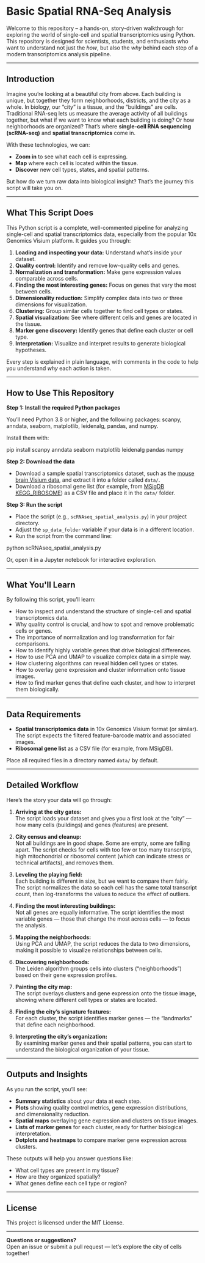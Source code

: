 # Basic Spatial RNA-Seq Analysis

Welcome to this repository – a hands-on, story-driven walkthrough for exploring the world of single-cell and spatial transcriptomics using Python. This repository is designed for scientists, students, and enthusiasts who want to understand not just the *how*, but also the *why* behind each step of a modern transcriptomics analysis pipeline.

---
## Introduction

Imagine you’re looking at a beautiful city from above. Each building is unique, but together they form neighborhoods, districts, and the city as a whole. In biology, our “city” is a tissue, and the “buildings” are cells. Traditional RNA-seq lets us measure the average activity of all buildings together, but what if we want to know what each building is doing? Or how neighborhoods are organized? That’s where **single-cell RNA sequencing (scRNA-seq)** and **spatial transcriptomics** come in.

With these technologies, we can:
- **Zoom in** to see what each cell is expressing.
- **Map** where each cell is located within the tissue.
- **Discover** new cell types, states, and spatial patterns.

But how do we turn raw data into biological insight? That’s the journey this script will take you on.

---

## What This Script Does

This Python script is a complete, well-commented pipeline for analyzing single-cell and spatial transcriptomics data, especially from the popular 10x Genomics Visium platform. It guides you through:

1. **Loading and inspecting your data:** Understand what’s inside your dataset.
2. **Quality control:** Identify and remove low-quality cells and genes.
3. **Normalization and transformation:** Make gene expression values comparable across cells.
4. **Finding the most interesting genes:** Focus on genes that vary the most between cells.
5. **Dimensionality reduction:** Simplify complex data into two or three dimensions for visualization.
6. **Clustering:** Group similar cells together to find cell types or states.
7. **Spatial visualization:** See where different cells and genes are located in the tissue.
8. **Marker gene discovery:** Identify genes that define each cluster or cell type.
9. **Interpretation:** Visualize and interpret results to generate biological hypotheses.

Every step is explained in plain language, with comments in the code to help you understand *why* each action is taken.

---

## How to Use This Repository

**Step 1: Install the required Python packages**

You’ll need Python 3.8 or higher, and the following packages: scanpy, anndata, seaborn, matplotlib, leidenalg, pandas, and numpy.

Install them with:

pip install scanpy anndata seaborn matplotlib leidenalg pandas numpy

**Step 2: Download the data**

- Download a sample spatial transcriptomics dataset, such as the [mouse brain Visium data](https://cell2location.cog.sanger.ac.uk/tutorial/mouse_brain_visium_wo_cloupe_data.zip), and extract it into a folder called `data/`.
- Download a ribosomal gene list (for example, from [MSigDB KEGG_RIBOSOME](https://www.gsea-msigdb.org/gsea/msigdb/cards/KEGG_RIBOSOME.html)) as a CSV file and place it in the `data/` folder.

**Step 3: Run the script**

- Place the script (e.g., `scRNAseq_spatial_analysis.py`) in your project directory.
- Adjust the `sp_data_folder` variable if your data is in a different location.
- Run the script from the command line:

python scRNAseq_spatial_analysis.py

Or, open it in a Jupyter notebook for interactive exploration.

---

## What You'll Learn

By following this script, you’ll learn:

- How to inspect and understand the structure of single-cell and spatial transcriptomics data.
- Why quality control is crucial, and how to spot and remove problematic cells or genes.
- The importance of normalization and log transformation for fair comparisons.
- How to identify highly variable genes that drive biological differences.
- How to use PCA and UMAP to visualize complex data in a simple way.
- How clustering algorithms can reveal hidden cell types or states.
- How to overlay gene expression and cluster information onto tissue images.
- How to find marker genes that define each cluster, and how to interpret them biologically.

---

## Data Requirements

- **Spatial transcriptomics data** in 10x Genomics Visium format (or similar). The script expects the filtered feature-barcode matrix and associated images.
- **Ribosomal gene list** as a CSV file (for example, from MSigDB).

Place all required files in a directory named `data/` by default.

---

## Detailed Workflow

Here’s the story your data will go through:

1. **Arriving at the city gates:**  
   The script loads your dataset and gives you a first look at the “city” — how many cells (buildings) and genes (features) are present.

2. **City census and cleanup:**  
   Not all buildings are in good shape. Some are empty, some are falling apart. The script checks for cells with too few or too many transcripts, high mitochondrial or ribosomal content (which can indicate stress or technical artifacts), and removes them.

3. **Leveling the playing field:**  
   Each building is different in size, but we want to compare them fairly. The script normalizes the data so each cell has the same total transcript count, then log-transforms the values to reduce the effect of outliers.

4. **Finding the most interesting buildings:**  
   Not all genes are equally informative. The script identifies the most variable genes — those that change the most across cells — to focus the analysis.

5. **Mapping the neighborhoods:**  
   Using PCA and UMAP, the script reduces the data to two dimensions, making it possible to visualize relationships between cells.

6. **Discovering neighborhoods:**  
   The Leiden algorithm groups cells into clusters (“neighborhoods”) based on their gene expression profiles.

7. **Painting the city map:**  
   The script overlays clusters and gene expression onto the tissue image, showing where different cell types or states are located.

8. **Finding the city’s signature features:**  
   For each cluster, the script identifies marker genes — the “landmarks” that define each neighborhood.

9. **Interpreting the city’s organization:**  
   By examining marker genes and their spatial patterns, you can start to understand the biological organization of your tissue.

---

## Outputs and Insights

As you run the script, you’ll see:

- **Summary statistics** about your data at each step.
- **Plots** showing quality control metrics, gene expression distributions, and dimensionality reduction.
- **Spatial maps** overlaying gene expression and clusters on tissue images.
- **Lists of marker genes** for each cluster, ready for further biological interpretation.
- **Dotplots and heatmaps** to compare marker gene expression across clusters.

These outputs will help you answer questions like:
- What cell types are present in my tissue?
- How are they organized spatially?
- What genes define each cell type or region?

---

## License

This project is licensed under the MIT License.

---

**Questions or suggestions?**  
Open an issue or submit a pull request — let’s explore the city of cells together!
